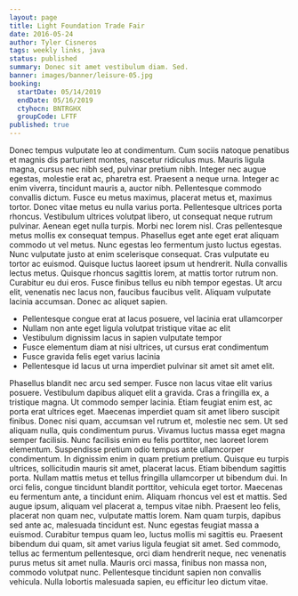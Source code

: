 ```yaml
---
layout: page
title: Light Foundation Trade Fair
date: 2016-05-24
author: Tyler Cisneros
tags: weekly links, java
status: published
summary: Donec sit amet vestibulum diam. Sed.
banner: images/banner/leisure-05.jpg
booking:
  startDate: 05/14/2019
  endDate: 05/16/2019
  ctyhocn: BNTRGHX
  groupCode: LFTF
published: true
---
```

Donec tempus vulputate leo at condimentum. Cum sociis natoque penatibus et magnis dis parturient montes, nascetur ridiculus mus. Mauris ligula magna, cursus nec nibh sed, pulvinar pretium nibh. Integer nec augue egestas, molestie erat ac, pharetra est. Praesent a neque urna. Integer ac enim viverra, tincidunt mauris a, auctor nibh. Pellentesque commodo convallis dictum. Fusce eu metus maximus, placerat metus et, maximus tortor. Donec vitae metus eu nulla varius porta. Pellentesque ultrices porta rhoncus. Vestibulum ultrices volutpat libero, ut consequat neque rutrum pulvinar. Aenean eget nulla turpis. Morbi nec lorem nisl. Cras pellentesque metus mollis ex consequat tempus.
Phasellus eget ante eget erat aliquam commodo ut vel metus. Nunc egestas leo fermentum justo luctus egestas. Nunc vulputate justo at enim scelerisque consequat. Cras vulputate eu tortor ac euismod. Quisque luctus laoreet ipsum ut hendrerit. Nulla convallis lectus metus. Quisque rhoncus sagittis lorem, at mattis tortor rutrum non. Curabitur eu dui eros. Fusce finibus tellus eu nibh tempor egestas. Ut arcu elit, venenatis nec lacus non, faucibus faucibus velit. Aliquam vulputate lacinia accumsan. Donec ac aliquet sapien.

* Pellentesque congue erat at lacus posuere, vel lacinia erat ullamcorper
* Nullam non ante eget ligula volutpat tristique vitae ac elit
* Vestibulum dignissim lacus in sapien vulputate tempor
* Fusce elementum diam at nisi ultrices, ut cursus erat condimentum
* Fusce gravida felis eget varius lacinia
* Pellentesque id lacus ut urna imperdiet pulvinar sit amet sit amet elit.

Phasellus blandit nec arcu sed semper. Fusce non lacus vitae elit varius posuere. Vestibulum dapibus aliquet elit a gravida. Cras a fringilla ex, a tristique magna. Ut commodo semper lacinia. Etiam feugiat enim est, ac porta erat ultrices eget. Maecenas imperdiet quam sit amet libero suscipit finibus. Donec nisi quam, accumsan vel rutrum et, molestie nec sem. Ut sed aliquam nulla, quis condimentum purus. Vivamus luctus massa eget magna semper facilisis. Nunc facilisis enim eu felis porttitor, nec laoreet lorem elementum. Suspendisse pretium odio tempus ante ullamcorper condimentum. In dignissim enim in quam pretium pretium. Quisque eu turpis ultrices, sollicitudin mauris sit amet, placerat lacus. Etiam bibendum sagittis porta.
Nullam mattis metus et tellus fringilla ullamcorper ut bibendum dui. In orci felis, congue tincidunt blandit porttitor, vehicula eget tortor. Maecenas eu fermentum ante, a tincidunt enim. Aliquam rhoncus vel est et mattis. Sed augue ipsum, aliquam vel placerat a, tempus vitae nibh. Praesent leo felis, placerat non quam nec, vulputate mattis lorem. Nam quam turpis, dapibus sed ante ac, malesuada tincidunt est. Nunc egestas feugiat massa a euismod. Curabitur tempus quam leo, luctus mollis mi sagittis eu. Praesent bibendum dui quam, sit amet varius ligula feugiat sit amet. Sed commodo, tellus ac fermentum pellentesque, orci diam hendrerit neque, nec venenatis purus metus sit amet nulla. Mauris orci massa, finibus non massa non, commodo volutpat nunc. Pellentesque tincidunt sapien non convallis vehicula. Nulla lobortis malesuada sapien, eu efficitur leo dictum vitae.
